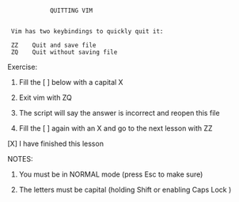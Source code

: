 				QUITTING VIM


     Vim has two keybindings to quickly quit it:

     ZZ    Quit and save file
     ZQ    Quit without saving file

Exercise:

  1. Fill the [ ] below with a capital X

  2. Exit vim with  ZQ

  3. The script will say the answer is incorrect and reopen this file

  4. Fill the [ ] again with an  X  and go to the next lesson with  ZZ


[X] I have finished this lesson


NOTES:

  1. You must be in NORMAL mode (press  Esc  to make sure)

  2. The letters must be capital (holding  Shift  or enabling  Caps Lock )

